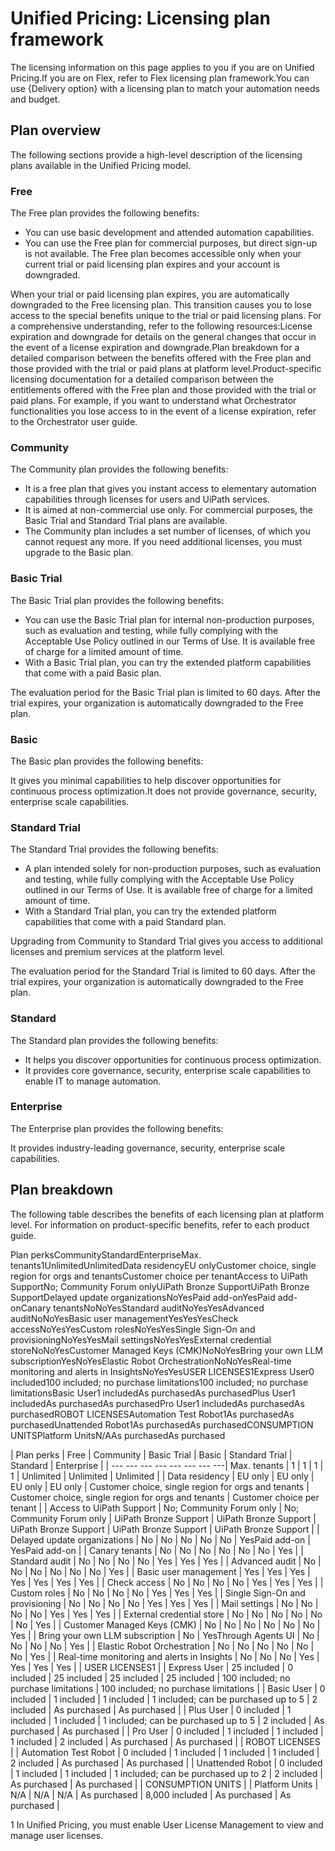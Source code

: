﻿# Unified Pricing: Licensing plan framework

The licensing information on this page applies to you if you are on Unified Pricing.If you are on Flex, refer to Flex licensing plan framework.You can use {Delivery option} with a licensing plan to match your automation needs and budget.

## Plan overview

The following sections provide a high-level description of the licensing plans available in the Unified Pricing model.


### Free

The Free plan provides the following benefits:

* You can use basic development and attended automation capabilities.
* You can use the Free plan for commercial purposes, but direct sign-up is not available. The Free plan becomes accessible only when your current trial or paid licensing plan expires and your account is downgraded.

When your trial or paid licensing plan expires, you are automatically downgraded to the Free licensing plan. This transition causes you to lose access to the special benefits unique to the trial or paid licensing plans. For a comprehensive understanding, refer to the following resources:License expiration and downgrade for details on the general changes that occur in the event of a license expiration and downgrade.Plan breakdown for a detailed comparison between the benefits offered with the Free plan and those provided with the trial or paid plans at platform level.Product-specific licensing documentation for a detailed comparison between the entitlements offered with the Free plan and those provided with the trial or paid plans. For example, if you want to understand what Orchestrator functionalities you lose access to in the event of a license expiration, refer to the Orchestrator user guide.


### Community

The Community plan provides the following benefits:

* It is a free plan that gives you instant access to elementary automation capabilities through licenses for users and UiPath services.
* It is aimed at non-commercial use only. For commercial purposes, the Basic Trial and Standard Trial plans are available.
* The Community plan includes a set number of licenses, of which you cannot request any more. If you need additional licenses, you must upgrade to the Basic plan.


### Basic Trial

The Basic Trial plan provides the following benefits:

* You can use the Basic Trial plan for internal non-production purposes, such as evaluation and testing, while fully complying with the Acceptable Use Policy outlined in our Terms of Use. It is available free of charge for a limited amount of time.
* With a Basic Trial plan, you can try the extended platform capabilities that come with a paid Basic plan.

The evaluation period for the Basic Trial plan is limited to 60 days. After the trial expires, your organization is automatically downgraded to the Free plan.


### Basic

The Basic plan provides the following benefits:

It gives you minimal capabilities to help discover opportunities for continuous process optimization.It does not provide governance, security, enterprise scale capabilities.


### Standard Trial

The Standard Trial provides the following benefits:

* A plan intended solely for non-production purposes, such as evaluation and testing, while fully complying with the Acceptable Use Policy outlined in our Terms of Use. It is available free of charge for a limited amount of time.
* With a Standard Trial plan, you can try the extended platform capabilities that come with a paid Standard plan.

Upgrading from Community to Standard Trial gives you access to additional licenses and premium services at the platform level.

The evaluation period for the Standard Trial is limited to 60 days. After the trial expires, your organization is automatically downgraded to the Free plan.


### Standard

The Standard plan provides the following benefits:

* It helps you discover opportunities for continuous process optimization.
* It provides core governance, security, enterprise scale capabilities to enable IT to manage automation.


### Enterprise

The Enterprise plan provides the following benefits:

It provides industry-leading governance, security, enterprise scale capabilities.


## Plan breakdown

The following table describes the benefits of each licensing plan at platform level. For information on product-specific benefits, refer to each product guide.

Plan perksCommunityStandardEnterpriseMax. tenants1UnlimitedUnlimitedData residencyEU onlyCustomer choice, single region for orgs and tenantsCustomer choice per tenantAccess to UiPath SupportNo; Community Forum onlyUiPath Bronze SupportUiPath Bronze SupportDelayed update organizationsNoYesPaid add-onYesPaid add-onCanary tenantsNoNoYesStandard auditNoYesYesAdvanced auditNoNoYesBasic user managementYesYesYesCheck accessNoYesYesCustom rolesNoYesYesSingle Sign-On and provisioningNoYesYesMail settingsNoYesYesExternal credential storeNoNoYesCustomer Managed Keys (CMK)NoNoYesBring your own LLM subscriptionYesNoYesElastic Robot OrchestrationNoNoYesReal-time monitoring and alerts in InsightsNoYesYesUSER LICENSES1Express User0 included100 included; no purchase limitations100 included; no purchase limitationsBasic User1 includedAs purchasedAs purchasedPlus User1 includedAs purchasedAs purchasedPro User1 includedAs purchasedAs purchasedROBOT LICENSESAutomation Test Robot1As purchasedAs purchasedUnattended Robot1As purchasedAs purchasedCONSUMPTION UNITSPlatform UnitsN/AAs purchasedAs purchased


| Plan perks | Free | Community | Basic Trial | Basic | Standard Trial | Standard | Enterprise |
| --- --- --- --- --- --- --- ---| Max. tenants | 1 | 1 | 1 | 1 | Unlimited | Unlimited | Unlimited |
| Data residency | EU only | EU only | EU only | EU only | Customer choice, single region for orgs and tenants | Customer choice, single region for orgs and tenants | Customer choice per tenant |
| Access to UiPath Support | No; Community Forum only | No; Community Forum only | UiPath Bronze Support | UiPath Bronze Support | UiPath Bronze Support | UiPath Bronze Support | UiPath Bronze Support |
| Delayed update organizations | No | No | No | No | No | YesPaid add-on | YesPaid add-on |
| Canary tenants | No | No | No | No | No | No | Yes |
| Standard audit | No | No | No | No | Yes | Yes | Yes |
| Advanced audit | No | No | No | No | No | No | Yes |
| Basic user management | Yes | Yes | Yes | Yes | Yes | Yes | Yes |
| Check access | No | No | No | No | Yes | Yes | Yes |
| Custom roles | No | No | No | No | Yes | Yes | Yes |
| Single Sign-On and provisioning | No | No | No | No | Yes | Yes | Yes |
| Mail settings | No | No | No | No | Yes | Yes | Yes |
| External credential store | No | No | No | No | No | No | Yes |
| Customer Managed Keys (CMK) | No | No | No | No | No | No | Yes |
| Bring your own LLM subscription | No | YesThrough Agents UI | No | No | No | No | Yes |
| Elastic Robot Orchestration | No | No | No | No | No | No | Yes |
| Real-time monitoring and alerts in Insights | No | No | No | Yes | Yes | Yes | Yes |
| USER LICENSES1 |
| Express User | 25 included | 0 included | 25 included | 25 included | 25 included | 100 included; no purchase limitations | 100 included; no purchase limitations |
| Basic User | 0 included | 1 included | 1 included | 1 included; can be purchased up to 5 | 2 included | As purchased | As purchased |
| Plus User | 0 included | 1 included | 1 included | 1 included; can be purchased up to 5 | 2 included | As purchased | As purchased |
| Pro User | 0 included | 1 included | 1 included | 1 included | 2 included | As purchased | As purchased |
| ROBOT LICENSES |
| Automation Test Robot | 0 included | 1 included | 1 included | 1 included | 2 included | As purchased | As purchased |
| Unattended Robot | 0 included | 1 included | 1 included | 1 included; can be purchased up to 2 | 2 included | As purchased | As purchased |
| CONSUMPTION UNITS |
| Platform Units | N/A | N/A | N/A | As purchased | 8,000 included | As purchased | As purchased |

1 In Unified Pricing, you must enable User License Management to view and manage user licenses.

